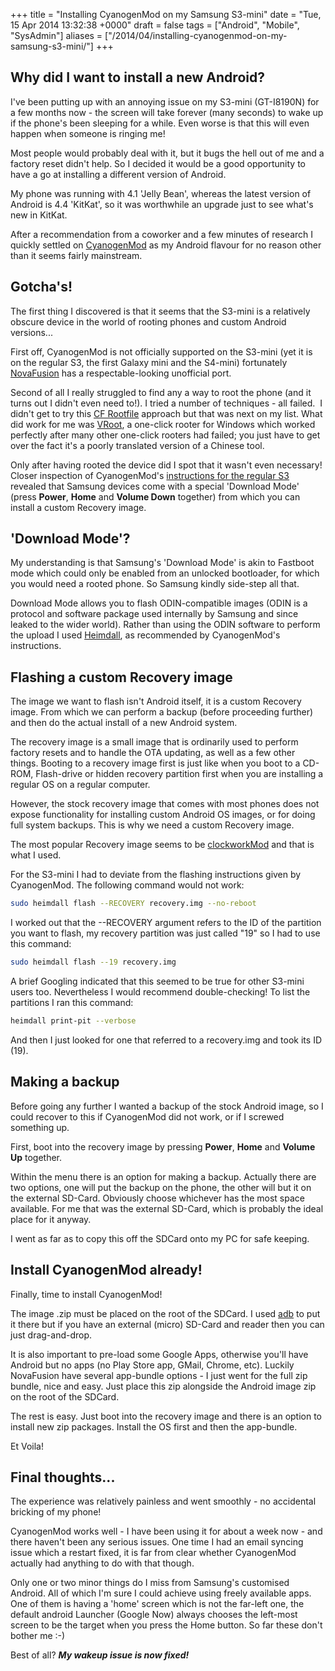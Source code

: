+++
title = "Installing CyanogenMod on my Samsung S3-mini"
date = "Tue, 15 Apr 2014 13:32:38 +0000"
draft = false
tags = ["Android", "Mobile", "SysAdmin"]
aliases = ["/2014/04/installing-cyanogenmod-on-my-samsung-s3-mini/"]
+++

Why did I want to install a new Android?
----------------------------------------

I've been putting up with an annoying issue on my S3-mini (GT-I8190N) for a few months now - the screen will take forever (many seconds) to wake up if the phone's been sleeping for a while. Even worse is that this will even happen when someone is ringing me!

Most people would probably deal with it, but it bugs the hell out of me and a factory reset didn't help. So I decided it would be a good opportunity to have a go at installing a different version of Android.

My phone was running with 4.1 'Jelly Bean', whereas the latest version of Android is 4.4 'KitKat', so it was worthwhile an upgrade just to see what's new in KitKat.

After a recommendation from a coworker and a few minutes of research I quickly settled on [CyanogenMod](http://www.cyanogenmod.org/ "Cyanogenmod") as my Android flavour for no reason other than it seems fairly mainstream.

Gotcha's!
---------

The first thing I discovered is that it seems that the S3-mini is a relatively obscure device in the world of rooting phones and custom Android versions...

First off, CyanogenMod is not officially supported on the S3-mini (yet it is on the regular S3, the first Galaxy mini and the S4-mini) fortunately [NovaFusion](http://novafusion.pl/s3-mini/ "NovaFusion - S3-mini") has a respectable-looking unofficial port.

Second of all I really struggled to find any a way to root the phone (and it turns out I didn't even need to!). I tried a number of techniques - all failed.  I didn't get to try this [CF Rootfile](http://www.androidveterans.com/root-galaxy-s3-mini-install-clockworkmod-recovery/ "Android Veterans") approach but that was next on my list. What did work for me was [VRoot](http://www.mgyun.com/en/getvroot "VRoot by mgyun"), a one-click rooter for Windows which worked perfectly after many other one-click rooters had failed; you just have to get over the fact it's a poorly translated version of a Chinese tool.

Only after having rooted the device did I spot that it wasn't even necessary! Closer inspection of CyanogenMod's [instructions for the regular S3](http://wiki.cyanogenmod.org/w/Install_CM_for_i9300 "Cyanogenmod Install for S3") revealed that Samsung devices come with a special 'Download Mode' (press **Power**, **Home** and **Volume Down** together) from which you can install a custom Recovery image.

'Download Mode'?
----------------

My understanding is that Samsung's 'Download Mode' is akin to Fastboot mode which could only be enabled from an unlocked bootloader, for which you would need a rooted phone. So Samsung kindly side-step all that.

Download Mode allows you to flash ODIN-compatible images (ODIN is a protocol and software package used internally by Samsung and since leaked to the wider world). Rather than using the ODIN software to perform the upload I used [Heimdall](http://glassechidna.com.au/heimdall/ "Heimdall"), as recommended by CyanogenMod's instructions.

Flashing a custom Recovery image
--------------------------------

The image we want to flash isn't Android itself, it is a custom Recovery image. From which we can perform a backup (before proceeding further) and then do the actual install of a new Android system.

The recovery image is a small image that is ordinarily used to perform factory resets and to handle the OTA updating, as well as a few other things. Booting to a recovery image first is just like when you boot to a CD-ROM, Flash-drive or hidden recovery partition first when you are installing a regular OS on a regular computer.

However, the stock recovery image that comes with most phones does not expose functionality for installing custom Android OS images, or for doing full system backups. This is why we need a custom Recovery image.

The most popular Recovery image seems to be [clockworkMod](https://www.clockworkmod.com/rommanager "clockworkmod") and that is what I used.

For the S3-mini I had to deviate from the flashing instructions given by CyanogenMod. The following command would not work:

```bash
sudo heimdall flash --RECOVERY recovery.img --no-reboot
```

I worked out that the --RECOVERY argument refers to the ID of the partition you want to flash, my recovery partition was just called "19" so I had to use this command:

```bash
sudo heimdall flash --19 recovery.img
```

A brief Googling indicated that this seemed to be true for other S3-mini users too. Nevertheless I would recommend double-checking! To list the partitions I ran this command:

```bash
heimdall print-pit --verbose
```

And then I just looked for one that referred to a recovery.img and took its ID (19).

Making a backup
---------------

Before going any further I wanted a backup of the stock Android image, so I could recover to this if CyanogenMod did not work, or if I screwed something up.

First, boot into the recovery image by pressing **Power**, **Home** and **Volume Up** together.

Within the menu there is an option for making a backup. Actually there are two options, one will put the backup on the phone, the other will but it on the external SD-Card. Obviously choose whichever has the most space available. For me that was the external SD-Card, which is probably the ideal place for it anyway.

I went as far as to copy this off the SDCard onto my PC for safe keeping.

Install CyanogenMod already!
----------------------------

Finally, time to install CyanogenMod!

The image .zip must be placed on the root of the SDCard. I used [adb](http://developer.android.com/tools/help/adb.html "Android Debug Bridge") to put it there but if you have an external (micro) SD-Card and reader then you can just drag-and-drop.

It is also important to pre-load some Google Apps, otherwise you'll have Android but no apps (no Play Store app, GMail, Chrome, etc). Luckily NovaFusion have several app-bundle options - I just went for the full zip bundle, nice and easy. Just place this zip alongside the Android image zip on the root of the SDCard.

The rest is easy. Just boot into the recovery image and there is an option to install new zip packages. Install the OS first and then the app-bundle.

Et Voila!

Final thoughts...
-----------------

The experience was relatively painless and went smoothly - no accidental bricking of my phone!

CyanogenMod works well - I have been using it for about a week now - and there haven't been any serious issues. One time I had an email syncing issue which a restart fixed, it is far from clear whether CyanogenMod actually had anything to do with that though.

Only one or two minor things do I miss from Samsung's customised Android. All of which I'm sure I could achieve using freely available apps. One of them is having a 'home' screen which is not the far-left one, the default android Launcher (Google Now) always chooses the left-most screen to be the target when you press the Home button. So far these don't bother me :-)

Best of all? _**My wakeup issue is now fixed!**_